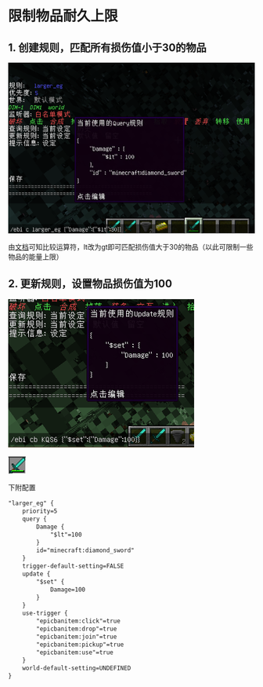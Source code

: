 # 限制物品耐久上限

## 1. 创建规则，匹配所有损伤值小于30的物品

![/ebi c larger\_eg {&quot;Damage&quot;:{&quot;$lt&quot;:30}}](../../../.gitbook/assets/image%20%288%29.png)

由[文档](https://docs.ebi.team/zh/rules-for-querying-and-updating?id=%e6%af%94%e8%be%83%e8%bf%90%e7%ae%97%e7%ac%a6)可知比较运算符，lt改为gt即可匹配损伤值大于30的物品（以此可限制一些物品的能量上限）

## 2. 更新规则，设置物品损伤值为100

![{&quot;$set&quot;:{&quot;Damage&quot;:100}}](../../../.gitbook/assets/image%20%2811%29.png)

![](../../../.gitbook/assets/image%20%286%29.png)

下附配置

```text
"larger_eg" {
    priority=5
    query {
        Damage {
            "$lt"=100
        }
        id="minecraft:diamond_sword"
    }
    trigger-default-setting=FALSE
    update {
        "$set" {
            Damage=100
        }
    }
    use-trigger {
        "epicbanitem:click"=true
        "epicbanitem:drop"=true
        "epicbanitem:join"=true
        "epicbanitem:pickup"=true
        "epicbanitem:use"=true
    }
    world-default-setting=UNDEFINED
}
```

